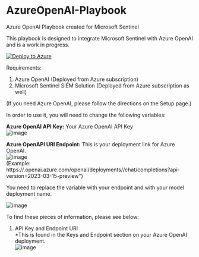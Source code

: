 # AzureOpenAI-Playbook
Azure OpenAI Playbook created for Microsoft Sentinel

This playbook is designed to integrate Microsoft Sentinel with Azure OpenAI and is a work in progress.

[![Deploy to Azure](https://aka.ms/deploytoazurebutton)](https://portal.azure.com/#create/Microsoft.Template/uri/https%3A%2F%2Fraw.githubusercontent.com%2Fml58158%2FAzureOpenAI-Playbook%2Fmain%2Fazuredeploy.json)

Requirements:

1. Azure OpenAI (Deployed from Azure subscription)
2. Microsoft Sentinel SIEM Solution (Deployed from Azure subscription as well)

(If you need Azure OpenAI, please follow the directions on the Setup page.)

In order to use it, you will need to change the following variables:

<b>Azure OpenAI API Key:</b> Your Azure OpenAI API Key<br>
![image](https://github.com/ml58158/AzureOpenAI-Playbook/assets/11156002/284542ec-2e90-4f40-b9bd-db67f4a8181c)

<b>Azure OpenAPI URI Endpoint:</b> This is your deployment link for Azure OpenAI.<br>
![image](https://github.com/ml58158/AzureOpenAI-Playbook/assets/11156002/83e6b402-f5a4-4eef-9c46-8771ec25b170) <br>
(Example: https://<myopenai>.openai.azure.com/openai/deployments/<deploymentname>/chat/completions?api-version=2023-03-15-preview")

You need to replace the <myopenai> variable with your endpoint and <deploymentname> with your model deployment name.

![image](https://github.com/ml58158/AzureOpenAI-Playbook/assets/11156002/ee7f7cf0-4b97-42b4-8d46-1dc2ee04a371)

To find these pieces of information, please see below:<br>
1. API Key and Endpoint URI<br>
*This is found in the Keys and Endpoint section on your Azure OpenAI deployment. <br>
![image](https://github.com/ml58158/AzureOpenAI-Playbook/assets/11156002/a42db8e4-f9fe-4037-bb5c-cee6ba57a42c) <br>

